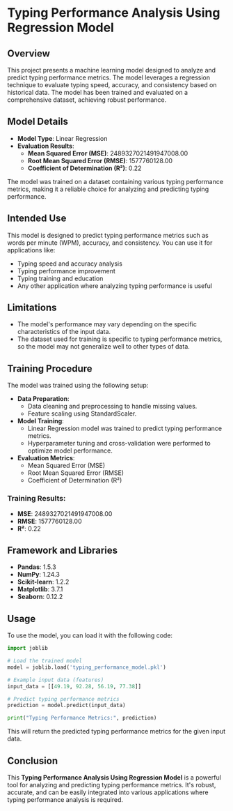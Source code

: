 # Typing Performance Analysis Using Regression Model

## Overview

This project presents a machine learning model designed to analyze and predict typing performance metrics. The model leverages a regression technique to evaluate typing speed, accuracy, and consistency based on historical data. The model has been trained and evaluated on a comprehensive dataset, achieving robust performance.

## Model Details

- **Model Type**: Linear Regression
- **Evaluation Results**:
  - **Mean Squared Error (MSE)**: 2489327021491947008.00
  - **Root Mean Squared Error (RMSE)**: 1577760128.00
  - **Coefficient of Determination (R²)**: 0.22

The model was trained on a dataset containing various typing performance metrics, making it a reliable choice for analyzing and predicting typing performance.

## Intended Use

This model is designed to predict typing performance metrics such as words per minute (WPM), accuracy, and consistency. You can use it for applications like:
- Typing speed and accuracy analysis
- Typing performance improvement
- Typing training and education
- Any other application where analyzing typing performance is useful

## Limitations

- The model's performance may vary depending on the specific characteristics of the input data.
- The dataset used for training is specific to typing performance metrics, so the model may not generalize well to other types of data.

## Training Procedure

The model was trained using the following setup:

- **Data Preparation**:
  - Data cleaning and preprocessing to handle missing values.
  - Feature scaling using StandardScaler.
- **Model Training**:
  - Linear Regression model was trained to predict typing performance metrics.
  - Hyperparameter tuning and cross-validation were performed to optimize model performance.
- **Evaluation Metrics**:
  - Mean Squared Error (MSE)
  - Root Mean Squared Error (RMSE)
  - Coefficient of Determination (R²)

### Training Results:
- **MSE**: 2489327021491947008.00
- **RMSE**: 1577760128.00
- **R²**: 0.22

## Framework and Libraries

- **Pandas**: 1.5.3
- **NumPy**: 1.24.3
- **Scikit-learn**: 1.2.2
- **Matplotlib**: 3.7.1
- **Seaborn**: 0.12.2

## Usage

To use the model, you can load it with the following code:

```python
import joblib

# Load the trained model
model = joblib.load('typing_performance_model.pkl')

# Example input data (features)
input_data = [[49.19, 92.28, 56.19, 77.38]]

# Predict typing performance metrics
prediction = model.predict(input_data)

print("Typing Performance Metrics:", prediction)
```

This will return the predicted typing performance metrics for the given input data.

## Conclusion

This **Typing Performance Analysis Using Regression Model** is a powerful tool for analyzing and predicting typing performance metrics. It's robust, accurate, and can be easily integrated into various applications where typing performance analysis is required.
